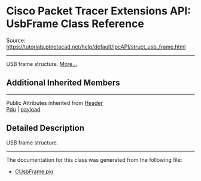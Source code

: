 # Cisco Packet Tracer Extensions API: UsbFrame Class Reference

Source: https://tutorials.ptnetacad.net/help/default/IpcAPI/struct_usb_frame.html

---

USB frame structure. [More...](struct_usb_frame.html#details)

##  Additional Inherited Members  
  
---  
Public Attributes inherited from [Header](struct_header.html)  
[Pdu](struct_pdu.html) | [payload](struct_header.html#a07ee8693faef1e16c65765b5bcdc366d)  
  
## Detailed Description

USB frame structure. 

* * *

The documentation for this class was generated from the following file:

  * [CUsbFrame.pki](_c_usb_frame_8pki.html)


